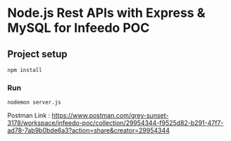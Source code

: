 # Node.js Rest APIs with Express & MySQL for Infeedo POC

## Project setup
```
npm install
```

### Run
```
nodemon server.js
```

Postman Link : https://www.postman.com/grey-sunset-3178/workspace/infeedo-poc/collection/29954344-f9525d82-b291-47f7-ad78-7ab9b0bde6a3?action=share&creator=29954344

